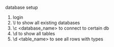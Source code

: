 database setup
1. login
2. \l to show all existing databases
3. \c <database_name> to connect to certain db
4. \d to show all tables
5. \d <table_name> to see all rows with types